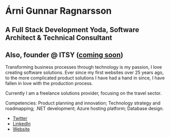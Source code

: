 # Árni Gunnar Ragnarsson

## A Full Stack Development Yoda, Software Architect & Technical Consultant

## Also, founder @ ITSY ([coming soon](https://www.indiehackers.com/product/itsy))

Transforming business processes through technology is my passion, I love creating software solutions. Ever since my first websites over 25 years ago, to the more complicated product solutions I have had a hand in since, I have fallen in love with the production process.

Currently I am a freelance solutions provider, focusing on the travel sector.

Competencies: Product planning and innovation; Technology strategy and roadmapping; .NET development; Azure hosting platform; Database design.

- [Twitter](https://twitter.com/arnigunnar)
- [LinkedIn](https://www.linkedin.com/in/arnigunnar)
- [Website](https://www.cloudconsulting.dev)
